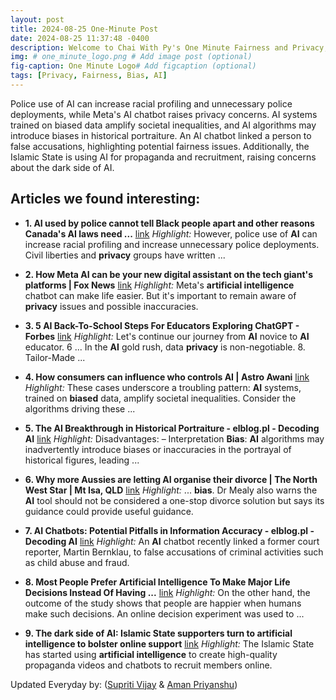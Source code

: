 ```yaml
---
layout: post
title: 2024-08-25 One-Minute Post
date: 2024-08-25 11:37:48 -0400
description: Welcome to Chai With Py's One Minute Fairness and Privacy, which aims to provide you the current happenings in the world of Fairness, Privacy, and AI.
img: # one_minute_logo.png # Add image post (optional)
fig-caption: One Minute Logo# Add figcaption (optional)
tags: [Privacy, Fairness, Bias, AI]
---
```


Police use of AI can increase racial profiling and unnecessary police deployments, while Meta's AI chatbot raises privacy concerns. AI systems trained on biased data amplify societal inequalities, and AI algorithms may introduce biases in historical portraiture. An AI chatbot linked a person to false accusations, highlighting potential fairness issues. Additionally, the Islamic State is using AI for propaganda and recruitment, raising concerns about the dark side of AI.

## Articles we found interesting:

- **1. <b>AI</b> used by police cannot tell Black people apart and other reasons Canada&#39;s <b>AI</b> laws need ...** [link](https://theconversation.com/ai-used-by-police-cannot-tell-black-people-apart-and-other-reasons-canadas-ai-laws-need-urgent-attention-236752)
_Highlight:_ However, police use of <b>AI</b> can increase racial profiling and increase unnecessary police deployments. Civil liberties and <b>privacy</b> groups have written&nbsp;...

- **2. How Meta <b>AI</b> can be your new digital assistant on the tech giant&#39;s platforms | Fox News** [link](https://www.foxnews.com/tech/how-meta-ai-can-your-new-digital-assistant-tech-giants-platforms)
_Highlight:_ Meta&#39;s <b>artificial intelligence</b> chatbot can make life easier. But it&#39;s important to remain aware of <b>privacy</b> issues and possible inaccuracies.

- **3. 5 <b>AI</b> Back-To-School Steps For Educators Exploring ChatGPT - Forbes** [link](https://www.forbes.com/sites/danfitzpatrick/2024/08/25/5-ai-back-to-school-steps-for-educators/)
_Highlight:_ Let&#39;s continue our journey from <b>AI</b> novice to <b>AI</b> educator. 6 ... In the <b>AI</b> gold rush, data <b>privacy</b> is non-negotiable. 8. Tailor-Made&nbsp;...

- **4. How consumers can influence who controls <b>AI</b> | Astro Awani** [link](https://www.astroawani.com/berita-dunia/how-consumers-can-influence-who-controls-ai-484692)
_Highlight:_ These cases underscore a troubling pattern: <b>AI</b> systems, trained on <b>biased</b> data, amplify societal inequalities. Consider the algorithms driving these&nbsp;...

- **5. The <b>AI</b> Breakthrough in Historical Portraiture - elblog.pl - Decoding <b>AI</b>** [link](https://elblog.pl/2024/08/24/the-ai-breakthrough-in-historical-portraiture/)
_Highlight:_ Disadvantages: – Interpretation <b>Bias</b>: <b>AI</b> algorithms may inadvertently introduce biases or inaccuracies in the portrayal of historical figures, leading&nbsp;...

- **6. Why more Aussies are letting <b>AI</b> organise their divorce | The North West Star | Mt Isa, QLD** [link](https://www.northweststar.com.au/story/8741277/why-more-aussies-are-letting-ai-organise-their-divorce/)
_Highlight:_ ... <b>bias</b>. Dr Mealy also warns the <b>AI</b> tool should not be considered a one-stop divorce solution but says its guidance could provide useful guidance.

- **7. <b>AI</b> Chatbots: Potential Pitfalls in Information Accuracy - elblog.pl - Decoding <b>AI</b>** [link](https://elblog.pl/2024/08/24/ai-chatbots-potential-pitfalls-in-information-accuracy/)
_Highlight:_ An <b>AI</b> chatbot recently linked a former court reporter, Martin Bernklau, to false accusations of criminal activities such as child abuse and fraud.

- **8. Most People Prefer <b>Artificial Intelligence</b> To Make Major Life Decisions Instead Of Having ...** [link](https://www.chipchick.com/2024/08/most-people-prefer-artificial-intelligence-to-make-major-life-decisions-instead-of-having-real-humans-do-it.html)
_Highlight:_ On the other hand, the outcome of the study shows that people are happier when humans make such decisions. An online decision experiment was used to&nbsp;...

- **9. The dark side of <b>AI</b>: Islamic State supporters turn to <b>artificial intelligence</b> to bolster online support** [link](https://www.msn.com/en-in/news/world/the-dark-side-of-ai-islamic-state-supporters-turn-to-artificial-intelligence-to-bolster-online-support/ar-AA1phU9F)
_Highlight:_ The Islamic State has started using <b>artificial intelligence</b> to create high-quality propaganda videos and chatbots to recruit members online.


Updated Everyday by: (<a href="https://supritivijay.github.io/">Supriti Vijay</a> & <a href="https://amanpriyanshu.github.io/">Aman Priyanshu</a>)
